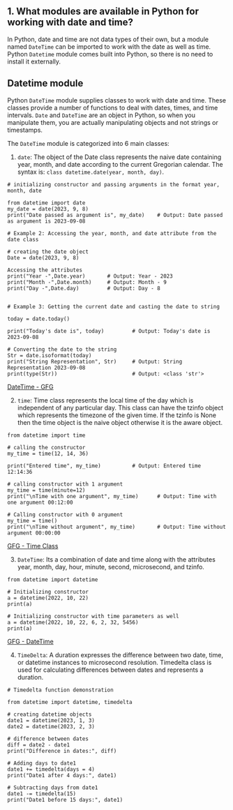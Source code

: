 
## 1. What modules are available in Python for working with date and time?

In Python, date and time are not data types of their own, but a module named `DateTime` can be imported to work with the date as well as time. 
Python `Datetime` module comes built into Python, so there is no need to install it externally.

## Datetime module

Python `DateTime` module supplies classes to work with date and time. These classes provide a number of functions to deal with dates, times, and time 
intervals. `Date` and `DateTime` are an object in Python, so when you manipulate them, you are actually manipulating objects and not strings or timestamps. 

The `DateTime` module is categorized into 6 main classes:

1. `date`: The object of the Date class represents the naive date containing year, month, and date according to the current Gregorian calendar. 
The syntax is: `class datetime.date(year, month, day)`.

```
# initializing constructor and passing arguments in the format year, month, date

from datetime import date
my_date = date(2023, 9, 8)
print("Date passed as argument is", my_date)    # Output: Date passed as argument is 2023-09-08

# Example 2: Accessing the year, month, and date attribute from the date class

# creating the date object
Date = date(2023, 9, 8)

Accessing the attributes
print("Year -",Date.year)       # Output: Year - 2023
print("Month -",Date.month)     # Output: Month - 9
print("Day -",Date.day)         # Output: Day - 8


# Example 3: Getting the current date and casting the date to string

today = date.today()

print("Today's date is", today)         # Output: Today's date is 2023-09-08

# Converting the date to the string
Str = date.isoformat(today)
print("String Representation", Str)     # Output: String Representation 2023-09-08
print(type(Str))                        # Output: <class 'str'>
```

[DateTime - GFG](https://www.geeksforgeeks.org/python-datetime-date-class/)


2. `time`: Time class represents the local time of the day which is independent of any particular day. This class can have the tzinfo
   object which represents the timezone of the given time. If the tzinfo is None then the time object is the naive object otherwise it is the aware object.

```
from datetime import time

# calling the constructor
my_time = time(12, 14, 36)          

print("Entered time", my_time)          # Output: Entered time 12:14:36

# calling constructor with 1 argument
my_time = time(minute=12)
print("\nTime with one argument", my_time)      # Output: Time with one argument 00:12:00

# Calling constructor with 0 argument
my_time = time()
print("\nTime without argument", my_time)       # Output: Time without argument 00:00:00
```

[GFG - Time Class](https://www.geeksforgeeks.org/python-datetime-time-class/)

3. `DateTime`: Its a combination of date and time along with the attributes year, month, day, hour, minute, second, microsecond, and tzinfo.

```
from datetime import datetime

# Initializing constructor
a = datetime(2022, 10, 22)
print(a)

# Initializing constructor with time parameters as well
a = datetime(2022, 10, 22, 6, 2, 32, 5456)
print(a)
```

[GFG - DateTime](https://www.geeksforgeeks.org/python-datetime-datetime-class/)

4. `TimeDelta`: A duration expresses the difference between two date, time, or datetime instances to microsecond resolution. Timedelta class is used for calculating differences between dates and represents a duration.

```
# Timedelta function demonstration

from datetime import datetime, timedelta

# creating datetime objects
date1 = datetime(2023, 1, 3)
date2 = datetime(2023, 2, 3)

# difference between dates
diff = date2 - date1
print("Difference in dates:", diff)

# Adding days to date1
date1 += timedelta(days = 4)
print("Date1 after 4 days:", date1)

# Subtracting days from date1
date1 -= timedelta(15)
print("Date1 before 15 days:", date1)
```
